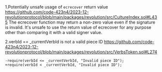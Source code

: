 1.Potentially unsafe usage of `ecrecover` return value
https://github.com/code-423n4/2023-12-revolutionprotocol/blob/main/packages/revolution/src/CultureIndex.sol#L435
The ecrecover function may return a non-zero value even if the signature is invalid. It's unsafe to use the return value of ecrecover for any purpose other than comparing it with a valid signer value.

2.verbId == _currentVerbId is not a valid piece ID
https://github.com/code-423n4/2023-12-revolutionprotocol/blob/main/packages/revolution/src/VerbsToken.sol#L274
```solidity
-require(verbId <= _currentVerbId, "Invalid piece ID");
+require(verbId < _currentVerbId, "Invalid piece ID");
```